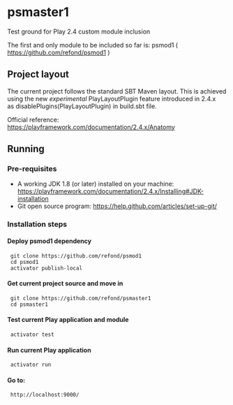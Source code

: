 

# psmaster1

Test ground for Play 2.4 custom module inclusion

The first and only module to be included so far 
is: psmod1 ( https://github.com/refond/psmod1 )


## Project layout

The current project follows the standard SBT Maven layout. 
This is achieved using the new _experimental_ PlayLayoutPlugin feature introduced in 2.4.x   
as disablePlugins(PlayLayoutPlugin) in build.sbt file.

Official reference: https://playframework.com/documentation/2.4.x/Anatomy


## Running 


### Pre-requisites

 - A working JDK 1.8 (or later) installed on your machine:
   https://playframework.com/documentation/2.4.x/Installing#JDK-installation
 - Git open source program:
   https://help.github.com/articles/set-up-git/


### Installation steps


#### Deploy psmod1 dependency

     git clone https://github.com/refond/psmod1
     cd psmod1
     activator publish-local


#### Get current project source and move in

     git clone https://github.com/refond/psmaster1
     cd psmaster1
     
     
#### Test current Play application and module

     activator test
     

#### Run current Play application

     activator run


#### Go to:

     http://localhost:9000/

